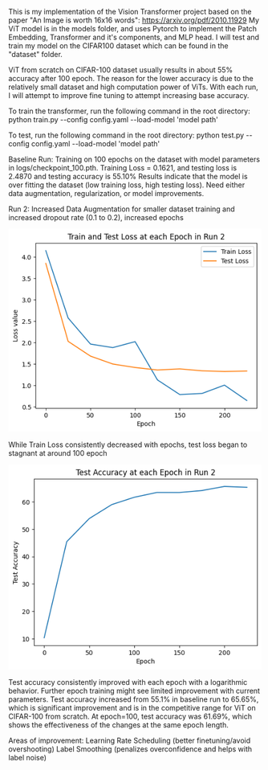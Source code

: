 This is my implementation of the Vision Transformer project based on the paper "An Image is worth 16x16 words": https://arxiv.org/pdf/2010.11929
My ViT model is in the models folder, and uses Pytorch to implement the Patch Embedding, Transformer and it's components, and MLP head. 
I will test and train my model on the CIFAR100 dataset which can be found in the "dataset" folder. 

ViT from scratch on CIFAR-100 dataset usually results in about 55% accuracy after 100 epoch. The reason for the lower accuracy is due to the relatively small dataset and high computation power of ViTs. With each run, I will attempt to improve fine tuning to attempt increasing base accuracy.


To train the transformer, run the following command in the root directory:
python train.py --config config.yaml --load-model 'model path'

To test, run the following command in the root directory:
python test.py --config config.yaml --load-model 'model path'


Baseline Run: Training on 100 epochs on the dataset with model parameters in logs/checkpoint_100.pth.
Training Loss = 0.1621, and testing loss is 2.4870 and testing accuracy is 55.10% 
Results indicate that the model is over fitting the dataset (low training loss, high testing loss). Need either data augmentation, regularization, or model improvements. 

Run 2: Increased Data Augmentation for smaller dataset training and increased dropout rate (0.1 to 0.2), increased epochs

![Train and Test Loss For Run 2](Train%20and%20Test%20Loss%20Run%202.png)

While Train Loss consistently decreased with epochs, test loss began to stagnant at around 100 epoch

![Test Accuracy For Run 2](Test_Accuracy_Run_2.png)

Test accuracy consistently improved with each epoch with a logarithmic behavior. Further epoch training might see limited improvement with current parameters. Test accuracy increased from 55.1% in baseline run to 65.65%, which is significant improvement and is in the competitive range for ViT on CIFAR-100 from scratch. At epoch=100, test accuracy was 61.69%, which shows the effectiveness of the changes at the same epoch length. 

Areas of improvement:
Learning Rate Scheduling (better finetuning/avoid overshooting)
Label Smoothing (penalizes overconfidence and helps with label noise)